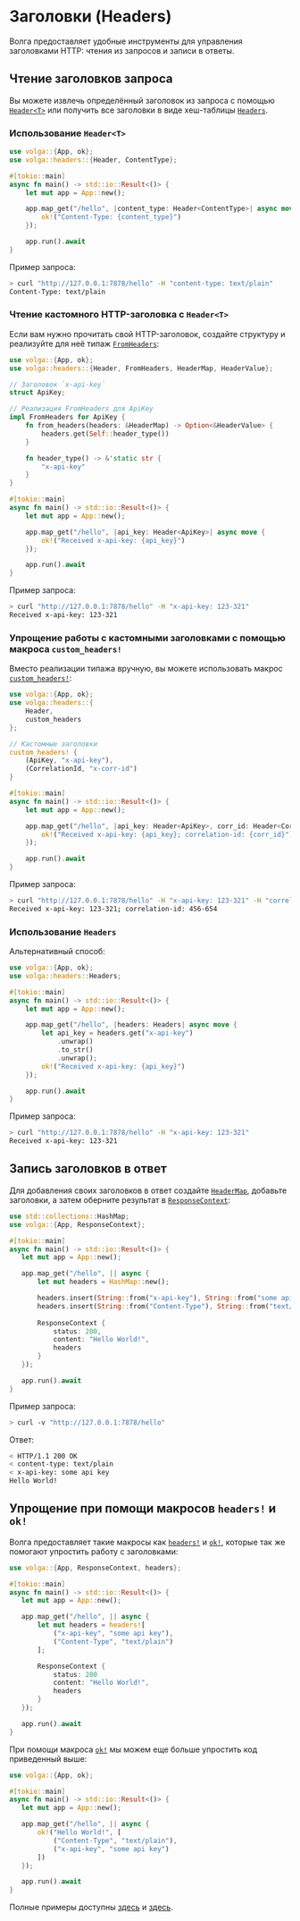 # Заголовки (Headers)

Волга предоставляет удобные инструменты для управления заголовками HTTP: чтения из запросов и записи в ответы.

## Чтение заголовков запроса

Вы можете извлечь определённый заголовок из запроса с помощью [`Header<T>`](https://docs.rs/volga/latest/volga/headers/header/struct.Header.html) или получить все заголовки в виде хеш-таблицы [`Headers`](https://docs.rs/volga/latest/volga/headers/header/struct.Headers.html).

### Использование `Header<T>`
```rust
use volga::{App, ok};
use volga::headers::{Header, ContentType};

#[tokio::main]
async fn main() -> std::io::Result<()> {
    let mut app = App::new();

    app.map_get("/hello", |content_type: Header<ContentType>| async move {
        ok!("Content-Type: {content_type}")
    });

    app.run().await
}
```
Пример запроса:
```bash
> curl "http://127.0.0.1:7878/hello" -H "content-type: text/plain"
Content-Type: text/plain
```

### Чтение кастомного HTTP-заголовка с `Header<T>`
Если вам нужно прочитать свой HTTP-заголовок, создайте структуру и реализуйте для неё типаж [`FromHeaders`](https://docs.rs/volga/latest/volga/headers/trait.FromHeaders.html):
```rust
use volga::{App, ok};
use volga::headers::{Header, FromHeaders, HeaderMap, HeaderValue};

// Заголовок `x-api-key`
struct ApiKey;

// Реализация FromHeaders для ApiKey
impl FromHeaders for ApiKey {
    fn from_headers(headers: &HeaderMap) -> Option<&HeaderValue> {
        headers.get(Self::header_type())
    }

    fn header_type() -> &'static str {
        "x-api-key"
    }
}

#[tokio::main]
async fn main() -> std::io::Result<()> {
    let mut app = App::new();

    app.map_get("/hello", |api_key: Header<ApiKey>| async move {
        ok!("Received x-api-key: {api_key}")
    });

    app.run().await
}
```
Пример запроса:
```bash
> curl "http://127.0.0.1:7878/hello" -H "x-api-key: 123-321"
Received x-api-key: 123-321
```

### Упрощение работы с кастомными заголовками с помощью макроса `custom_headers!`
Вместо реализации типажа вручную, вы можете использовать макрос [`custom_headers!`](https://docs.rs/volga/latest/volga/macro.custom_headers.html):
```rust
use volga::{App, ok};
use volga::headers::{
    Header,
    custom_headers
};

// Кастомные заголовки
custom_headers! {
    (ApiKey, "x-api-key"),
    (CorrelationId, "x-corr-id")
}

#[tokio::main]
async fn main() -> std::io::Result<()> {
    let mut app = App::new();

    app.map_get("/hello", |api_key: Header<ApiKey>, corr_id: Header<CorrelationId>| async move {
        ok!("Received x-api-key: {api_key}; correlation-id: {corr_id}")
    });

    app.run().await
}
```
Пример запроса:
```bash
> curl "http://127.0.0.1:7878/hello" -H "x-api-key: 123-321" -H "correlation-id: 456-654"
Received x-api-key: 123-321; correlation-id: 456-654
```

### Использование `Headers`
Альтернативный способ:
```rust
use volga::{App, ok};
use volga::headers::Headers;

#[tokio::main]
async fn main() -> std::io::Result<()> {
    let mut app = App::new();

    app.map_get("/hello", |headers: Headers| async move {
        let api_key = headers.get("x-api-key")
            .unwrap()
            .to_str()
            .unwrap();
        ok!("Received x-api-key: {api_key}")
    });

    app.run().await
}
```
Пример запроса:
```bash
> curl "http://127.0.0.1:7878/hello" -H "x-api-key: 123-321"
Received x-api-key: 123-321
```

## Запись заголовков в ответ
Для добавления своих заголовков в ответ создайте [`HeaderMap`](https://docs.rs/http/latest/http/header/struct.HeaderMap.html), добавьте заголовки, а затем оберните результат в [`ResponseContext`](https://docs.rs/volga/latest/volga/http/response/struct.ResponseContext.html):
```rust
use std::collections::HashMap;
use volga::{App, ResponseContext};

#[tokio::main]
async fn main() -> std::io::Result<()> {
   let mut app = App::new();

   app.map_get("/hello", || async {
       let mut headers = HashMap::new();

       headers.insert(String::from("x-api-key"), String::from("some api key"));
       headers.insert(String::from("Content-Type"), String::from("text/plain"));
       
       ResponseContext {
           status: 200,
           content: "Hello World!",
           headers
       }
   });

   app.run().await
}
```
Пример запроса:
```bash
> curl -v "http://127.0.0.1:7878/hello"
```
Ответ:
```bash
< HTTP/1.1 200 OK
< content-type: text/plain
< x-api-key: some api key
Hello World!
```

## Упрощение при помощи макросов `headers!` и `ok!`
Волга предоставляет такие макросы как [`headers!`](https://docs.rs/volga/latest/volga/macro.headers.html) и [`ok!`](https://docs.rs/volga/latest/volga/macro.ok.html), которые так же помогают упростить работу с заголовками:
```rust
use volga::{App, ResponseContext, headers};

#[tokio::main]
async fn main() -> std::io::Result<()> {
   let mut app = App::new();

   app.map_get("/hello", || async {
       let mut headers = headers![
           ("x-api-key", "some api key"),
           ("Content-Type", "text/plain")
       ];

       ResponseContext {
           status: 200
           content: "Hello World!",
           headers
       }
   });

   app.run().await
}
```
При помощи макроса [`ok!`](https://docs.rs/volga/latest/volga/macro.ok.html) мы можем еще больше упростить код приведенный выше:
```rust
use volga::{App, ok};

#[tokio::main]
async fn main() -> std::io::Result<()> {
   let mut app = App::new();

   app.map_get("/hello", || async {
       ok!("Hello World!", [
           ("Content-Type", "text/plain"),
           ("x-api-key", "some api key")
       ])
   });

   app.run().await
}
```
Полные примеры доступны [здесь](https://github.com/RomanEmreis/volga/blob/main/examples/headers.rs) и [здесь](https://github.com/RomanEmreis/volga/blob/main/examples/custom_request_headers.rs).